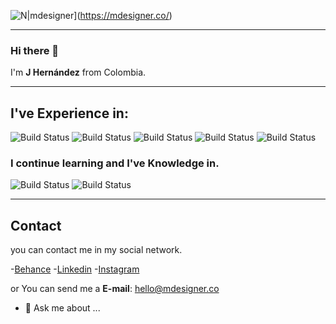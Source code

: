 ![N|mdesigner](https://scontent.feoh5-1.fna.fbcdn.net/v/t1.15752-9/89653033_506791026897726_4592920726490578944_n.png?_nc_cat=104&_nc_sid=b96e70&_nc_ohc=yZGaitG5ml4AX9suDMJ&_nc_ht=scontent.feoh5-1.fna&oh=0348acc6db1e560c8774d47bbd1ed69b&oe=5F0DE17E)](https://mdesigner.co/) 

---

### Hi there 👋
I'm **J Hernández** from Colombia. 

---

## I've Experience in: 
![Build Status](https://img.shields.io/badge/Graphics%20Designer-10%20years-green) ![Build Status](https://img.shields.io/badge/HTML-4%20years-green) ![Build Status](https://img.shields.io/badge/CSS-4%20years-green) ![Build Status](https://img.shields.io/badge/Wordpress-5_years-orange) ![Build Status](https://img.shields.io/badge/SEO_Basic-3%20years-blue) 

### I continue learning and I've Knowledge in.
![Build Status](https://img.shields.io/badge/React_js-2%20years-blue) ![Build Status](https://img.shields.io/badge/JavaScript-2%20years-blue) 

---
## Contact
you can contact me in  my social network. 

-[Behance](https://www.behance.net/mdesigner_co "Portfolio mdesigner")
-[Linkedin](https://www.linkedin.com/in/jmcgraphics/ "Linkedin mdesigner")
-[Instagram](https://www.instagram.com/mdesigner_co/ "Instagram mdesigner")

or You can send me a **E-mail**:
<hello@mdesigner.co>


- 💬 Ask me about ...
<!--
**mdesignerco/mdesignerco** is a ✨ _special_ ✨ repository because its `README.md` (this file) appears on your GitHub profile.

Here are some ideas to get you started:

- 🔭 I’m currently working on ...
- 🌱 I’m currently learning ...
- 👯 I’m looking to collaborate on ...
- 🤔 I’m looking for help with ...
- 💬 Ask me about ...
- 📫 How to reach me: ...
- 😄 Pronouns: ...
- ⚡ Fun fact: ...
-->
